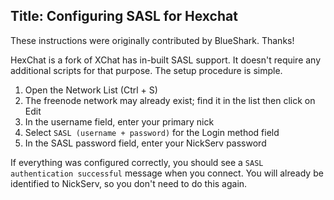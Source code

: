 Title: Configuring SASL for Hexchat
---
These instructions were originally contributed by BlueShark. Thanks!

HexChat is a fork of XChat has in-built SASL support. It doesn't require any additional scripts for that purpose. The setup procedure is simple.

1. Open the Network List (Ctrl + S)
2. The freenode network may already exist; find it in the list then click on Edit
3. In the username field, enter your primary nick
4. Select `SASL (username + password)` for the Login method field
5. In the SASL password field, enter your NickServ password

If everything was configured correctly, you should see a `SASL authentication successful` message when you connect. You will already be identified to NickServ, so you don't need to do this again.
